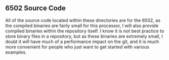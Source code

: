 ## 6502 Source Code

All of the source code located within these directories are for the 6502, as the compiled binaries are fairly small for this processor, I will also provide compiled binaries within the repository itself.  I know it is not best practice to store binary files in a repository, but as these binaries are extremely small, I doubt it will have much of a performance impact on the git, and it is much more convenient for people who just want to get started with various examples.
